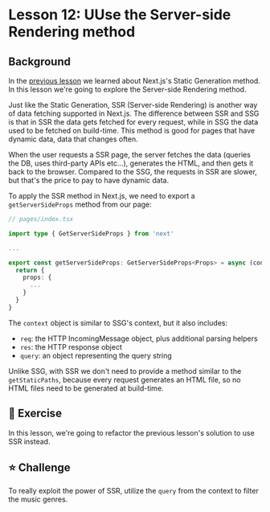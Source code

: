 # Lesson 12: UUse the Server-side Rendering method

## Background

In the [previous lesson](../lessons/lesson-11) we learned about Next.js's Static Generation method. In this lesson we're going to explore the Server-side Rendering method.

Just like the Static Generation, SSR (Server-side Rendering) is another way of data fetching supported in Next.js. The difference between SSR and SSG is that in SSR the data gets fetched for every request, while in SSG the data used to be fetched on build-time. This method is good for pages that have dynamic data, data that changes often.

When the user requests a SSR page, the server fetches the data (queries the DB, uses third-party APIs etc...), generates the HTML, and then gets it back to the browser. Compared to the SSG, the requests in SSR are slower, but that's the price to pay to have dynamic data.

To apply the SSR method in Next.js, we need to export a `getServerSideProps` method from our page:

```typescript
// pages/index.tsx

import type { GetServerSideProps } from 'next'

...

export const getServerSideProps: GetServerSideProps<Props> = async (context) => {
  return {
    props: {
      ...
    }
  }
}
```

The `context` object is similar to SSG's context, but it also includes:
- `req`: the HTTP IncomingMessage object, plus additional parsing helpers
- `res`: the HTTP response object
- `query`: an object representing the query string

Unlike SSG, with SSR we don't need to provide a method similar to the `getStaticPaths`, because every request generates an HTML file, so no HTML files need to be generated at build-time.

## 🚀 Exercise

In this lesson, we're going to refactor the previous lesson's solution to use SSR instead.

## ⭐️ Challenge

To really exploit the power of SSR, utilize the `query` from the context to filter the music genres.